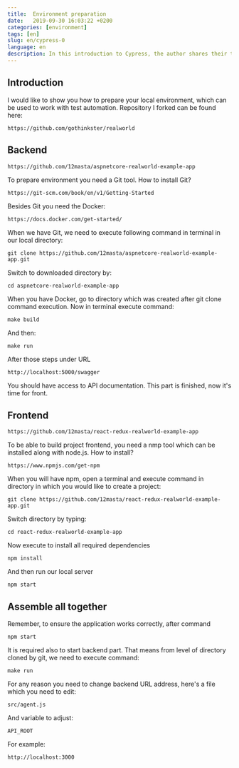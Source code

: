 ```yaml
---
title:  Environment preparation
date:   2019-09-30 16:03:22 +0200
categories: [environment]
tags: [en]
slug: en/cypress-0
language: en
description: In this introduction to Cypress, the author shares their technique for creating end-to-end tests for a web application built on ASP.NET Core and React. They explain the setup process, including installing Cypress and writing basic tests to visit web pages, search for elements, click on them, and perform assertions. They also provide a link to their repository for further reference and mention their intention to write more tests in future posts.
---
```


## Introduction

I would like to show you how to prepare your local environment, which can be used to work with test automation.
Repository I forked can be found here:

    https://github.com/gothinkster/realworld

## Backend

    https://github.com/12masta/aspnetcore-realworld-example-app

To prepare environment you need a Git tool. How to install Git?

    https://git-scm.com/book/en/v1/Getting-Started

Besides Git you need the Docker:

    https://docs.docker.com/get-started/

When we have Git, we need to execute following command in terminal in our local directory:

    git clone https://github.com/12masta/aspnetcore-realworld-example-app.git

Switch to downloaded directory by:

    cd aspnetcore-realworld-example-app

When you have Docker, go to directory which was created after git clone command execution. Now in terminal execute command:

    make build

And then:

    make run

After those steps under URL

    http://localhost:5000/swagger

You should have access to API documentation. This part is finished, now it's time for front.

## Frontend

    https://github.com/12masta/react-redux-realworld-example-app

To be able to build project frontend, you need a nmp tool which can be installed along with node.js. How to install?

    https://www.npmjs.com/get-npm

When you will have npm, open a  terminal and execute command in directory in which you would like to create a project:

    git clone https://github.com/12masta/react-redux-realworld-example-app.git

Switch directory by typing:

    cd react-redux-realworld-example-app

Now execute to install all required dependencies

    npm install

And then run our local server

    npm start

## Assemble all together

Remember, to ensure the application works correctly, after command

    npm start

It is required also to start backend part. That means from level of directory cloned by git, we need to execute command:

    make run

For any reason you need to change backend URL address, here's a file which you need to edit:

    src/agent.js

And variable to adjust:

    API_ROOT

For example:

    http://localhost:3000

